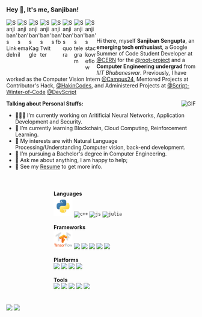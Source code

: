 ### Hey 👋, It's me, Sanjiban!

<a href="https://www.linkedin.com/in/sanjiban-sengupta/">
  <img align="left" alt="Sanjiban's LinkdeIn" width="30px" src="https://img.icons8.com/color/48/000000/linkedin-circled--v5.png"/>
</a>
<a href="mailto:sanjiban.sg@gmail.com">
  <img align="left" alt="Sanjiban's email" width="30px" src="https://img.icons8.com/color/48/000000/mailbox-closed-flag-down--v2.png"/>
</a>
<a href="https://www.kaggle.com/sanjibansengupta">
  <img align="left" alt="Sanjiban's Kaggle" width="30px" src= "https://cdn4.iconfinder.com/data/icons/logos-and-brands/512/189_Kaggle_logo_logos-512.png" alt="Avatar" >
</a>
<a href="https://www.twitter.com/kahanikaar_">
  <img align="left" alt="Sanjiban's Twitter" width="30px" src="https://img.icons8.com/color/48/000000/twitter-circled.png"/>
<a href="https://www.facebook.com/sanjiban.sg">
  <img align="left" alt="Sanjiban's fb" width="30px" src="https://img.icons8.com/color/48/000000/facebook-circled--v3.png"/>
</a>
<a href="https://www.quora.com/profile/Sanjiban-Sengupta">
  <img align="left" alt="Sanjiban's quora" width="30px" src="https://www.shareicon.net/data/128x128/2016/10/18/844281_red_512x512.png">
</a>
<a href="https://t.me/sanjibansengupta">
  <img align="left" alt="Sanjiban's telegram" width="30px" src="https://img.icons8.com/color/48/000000/telegram-app--v1.png"/>
</a>
<a href="https://stackoverflow.com/users/11808364/sanjiban-sengupta">
  <img align="left" alt="Sanjiban's stackovreflow" width="30px" src="https://www.iconsdb.com/icons/preview/tropical-blue/stackoverflow-4-xxl.png"/>
</a>



<br />
<br />

Hi there, myself **Sanjiban Sengupta**, an **emerging tech enthusiast**, a Google Summer of Code Student Developer at [@CERN](https://github.com/CERN) for the [@root-project](https://github.com/root-project) and a **Computer Engineering undergrad**  from *IIIT  Bhubaneswar*. Previously, I have worked as the Computer Vision Intern [@Campus24](https://www.linkedin.com/company/campus24/), Mentored Projects at Contributor's Hack, [@HakinCodes](https://www.github.com/hakincodes), and Administered Projects at [@Script-Winter-of-Code](https://www.github.com/script-winter-of-code) [@DevScript](https://www.github.com/devscript)

  <img align="right" alt="GIF"  src="https://i.pinimg.com/originals/e4/26/70/e426702edf874b181aced1e2fa5c6cde.gif" />

**Talking about Personal Stuffs:**

- 👨🏽‍💻 I’m currently working on Aritificial Neural Networks, Application Development and Security.   
- 🌱 I’m currently learning Blockchain, Cloud Computing, Reinforcement Learning. 
- 🤔 My interests are with Natural Language Processing/Understanding,Computer vision, back-end development.
- 💼 I’m pursuing a Bachelor's degree in Computer Engineering.
- 💬 Ask me about anything, I am happy to help;
- 📝 See my [Resume](https://drive.google.com/drive/folders/1GfvWZsKu4RXfIwAe1YKNp7PxOOPgZRVe?usp=sharing) to get more info.

<br />
  <div style="margin: auto;
  width: 50%;
  padding: 10px;">    
    
**Languages**  
  <code><img height="50" alt="python" src="https://raw.githubusercontent.com/github/explore/80688e429a7d4ef2fca1e82350fe8e3517d3494d/topics/python/python.png"></code>
    <code><img height="50" alt="c++" src="https://upload.wikimedia.org/wikipedia/commons/1/18/ISO_C%2B%2B_Logo.svg"></code>
    <code><img height="50" alt="js" src="https://upload.wikimedia.org/wikipedia/commons/thumb/9/99/Unofficial_JavaScript_logo_2.svg/480px-Unofficial_JavaScript_logo_2.svg.png"></code>
      <code><img height="50" alt="julia" src="https://avatars.githubusercontent.com/u/743164?s=280&v=4"></code>
<br />
  <br />
**Frameworks**  
  <code><img height="50" src="https://raw.githubusercontent.com/github/explore/80688e429a7d4ef2fca1e82350fe8e3517d3494d/topics/tensorflow/tensorflow.png"></code>
  <code><img height="50" src="https://pytorch.org/assets/images/pytorch-logo.png"></code>
    <code><img height="50" src="https://upload.wikimedia.org/wikipedia/commons/thumb/0/05/Scikit_learn_logo_small.svg/1200px-Scikit_learn_logo_small.svg.png"></code>
      <code><img height="50" src="https://brandslogos.com/wp-content/uploads/images/large/django-logo.png"></code>
      <code><img height="50" src="https://seeklogo.com/images/N/nodejs-logo-FBE122E377-seeklogo.com.png"></code>
      <code><img height="50" src="https://raw.githubusercontent.com/sanjibansg/sanjibansg/d3155feacbbfe329098b9f77e66ae53a535e93c5/Files/bootstrap-4.svg"></code>
<br />
  <br />
**Platforms**  
        <code><img height="50" src="https://raw.githubusercontent.com/sanjibansg/sanjibansg/master/Files/linux-tux.svg"></code>
        <code><img height="50" src="https://raw.githubusercontent.com/sanjibansg/sanjibansg/master/Files/heroku(1).png"></code>
          <code><img height="50" src="https://upload.wikimedia.org/wikipedia/commons/thumb/9/93/Amazon_Web_Services_Logo.svg/1024px-Amazon_Web_Services_Logo.svg.png"></code>
  <code><img height="50" src="https://cdn.freelogovectors.net/wp-content/uploads/2017/04/ibm-watson_logo.png"></code>
<br />
  <br />
**Tools**  
    <code><img height="50" src="https://git-scm.com/images/logos/downloads/Git-Icon-1788C.png"></code>
    <code><img height="50" src="https://www.docker.com/sites/default/files/d8/styles/role_icon/public/2019-07/Moby-logo.png?itok=sYH_JEaJ"></code>
    <code><img height="50" src="https://encrypted-tbn0.gstatic.com/images?q=tbn:ANd9GcSPN4p7aIums1MEg4Rp0XEyB2A_589LM84z4bFnO69W2SIZOjwBVFZCx65gLLa9fAI-ByE&usqp=CAU"></code>
    <code><img height="50" src="https://raw.githubusercontent.com/sanjibansg/sanjibansg/master/Files/1122170.png"></code>
    <code><img height="50" src="https://upload.wikimedia.org/wikipedia/commons/thumb/1/13/Cmake.svg/1200px-Cmake.svg.png"></code>


  </div>

  

<img height="180em" src="https://github-readme-stats-eight-theta.vercel.app/api?username=sanjibansg&show_icons=true&include_all_commits=true&count_private=true&theme=radical"/> <img height="180em" src="https://github-readme-stats-eight-theta.vercel.app/api/top-langs/?username=sanjibansg&layout=compact&langs_count=8&count_private=true&theme=radical"/>

